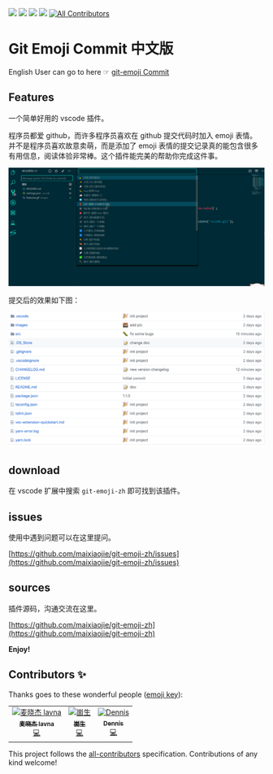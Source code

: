 [![](https://vsmarketplacebadge.apphb.com/version/maixiaojie.git-emoji-zh.svg)](https://marketplace.visualstudio.com/items?itemName=maixiaojie.git-emoji-zh)  [![](https://vsmarketplacebadge.apphb.com/installs/maixiaojie.git-emoji-zh.svg)](https://marketplace.visualstudio.com/items?itemName=maixiaojie.git-emoji-zh)  [![](https://vsmarketplacebadge.apphb.com/downloads/maixiaojie.git-emoji-zh.svg)](https://marketplace.visualstudio.com/items?itemName=maixiaojie.git-emoji-zh)  [![](https://vsmarketplacebadge.apphb.com/rating/maixiaojie.git-emoji-zh.svg)](https://marketplace.visualstudio.com/items?itemName=maixiaojie.git-emoji-zh)
[![All Contributors](https://img.shields.io/badge/all_contributors-3-orange.svg?style=flat-square)](#contributors)

# Git Emoji Commit 中文版

English User can go to here ☞ [git-emoji Commit](https://github.com/maixiaojie/git-emoji)

## Features

一个简单好用的 vscode 插件。

程序员都爱 github，而许多程序员喜欢在 github 提交代码时加入 emoji 表情。 并不是程序员喜欢故意卖萌，而是添加了 emoji 表情的提交记录真的能包含很多有用信息，阅读体验非常棒。这个插件能完美的帮助你完成这件事。

![](images/features.gif)

提交后的效果如下图：

![](images/feature_main_rs.png)

## download 

在 vscode 扩展中搜索 `git-emoji-zh` 即可找到该插件。

## issues

使用中遇到问题可以在这里提问。

[https://github.com/maixiaojie/git-emoji-zh/issues](https://github.com/maixiaojie/git-emoji-zh/issues)

## sources

插件源码，沟通交流在这里。

[https://github.com/maixiaojie/git-emoji-zh](https://github.com/maixiaojie/git-emoji-zh)

**Enjoy!**

## Contributors ✨

Thanks goes to these wonderful people ([emoji key](https://allcontributors.org/docs/en/emoji-key)):

<!-- ALL-CONTRIBUTORS-LIST:START - Do not remove or modify this section -->
<!-- prettier-ignore -->
<table>
  <tr>
    <td align="center"><a href="https://blog.mcust.cn/blogs/maixiaojie"><img src="https://avatars2.githubusercontent.com/u/11681287?v=4" width="100px;" alt="麦晓杰 lavna"/><br /><sub><b>麦晓杰 lavna</b></sub></a><br /><a href="https://github.com/maixiaojie/git-emoji-zh/commits?author=maixiaojie" title="Code">💻</a></td>
    <td align="center"><a href="https://www.shenzilong.cn"><img src="https://avatars1.githubusercontent.com/u/28727933?v=4" width="100px;" alt="崮生"/><br /><sub><b>崮生</b></sub></a><br /><a href="https://github.com/maixiaojie/git-emoji-zh/commits?author=2234839" title="Code">💻</a></td>
    <td align="center"><a href="http://blog.dengxf.cn"><img src="https://avatars3.githubusercontent.com/u/20966346?v=4" width="100px;" alt="Dennis"/><br /><sub><b>Dennis</b></sub></a><br /><a href="https://github.com/maixiaojie/git-emoji-zh/commits?author=Dennis8274" title="Code">💻</a></td>
  </tr>
</table>

<!-- ALL-CONTRIBUTORS-LIST:END -->

This project follows the [all-contributors](https://github.com/all-contributors/all-contributors) specification. Contributions of any kind welcome!